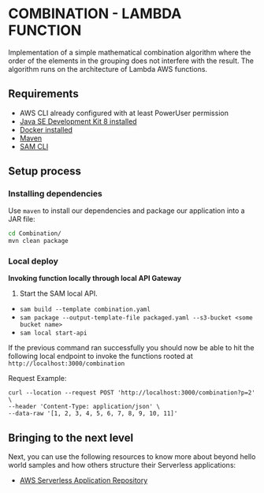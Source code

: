 # COMBINATION - LAMBDA FUNCTION

Implementation of a simple mathematical combination algorithm where the order of the elements in the grouping does not interfere with the result. The algorithm runs on the architecture of Lambda AWS functions.

## Requirements

* AWS CLI already configured with at least PowerUser permission
* [Java SE Development Kit 8 installed](http://www.oracle.com/technetwork/java/javase/downloads/jdk8-downloads-2133151.html)
* [Docker installed](https://www.docker.com/community-edition)
* [Maven](https://maven.apache.org/install.html)
* [SAM CLI](https://github.com/awslabs/aws-sam-cli)

## Setup process

### Installing dependencies

Use `maven` to install our dependencies and package our application into a JAR file:
```bash
cd Combination/
mvn clean package
```

### Local deploy

**Invoking function locally through local API Gateway**
1. Start the SAM local API.
 - `sam build --template combination.yaml`
 - `sam package --output-template-file packaged.yaml --s3-bucket <some bucket name>`
 - `sam local start-api`


If the previous command ran successfully you should now be able to hit the following local endpoint to
invoke the functions rooted at `http://localhost:3000/combination`

Request Example:
```
curl --location --request POST 'http://localhost:3000/combination?p=2' \
--header 'Content-Type: application/json' \
--data-raw '[1, 2, 3, 4, 5, 6, 7, 8, 9, 10, 11]'
```

## Bringing to the next level

Next, you can use the following resources to know more about beyond hello world samples and how others
structure their Serverless applications:

* [AWS Serverless Application Repository](https://aws.amazon.com/serverless/serverlessrepo/)
